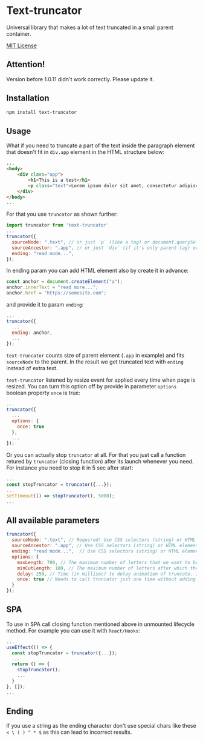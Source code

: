 # Text-truncator

Universal library that makes a lot of text truncated in a small parent container.

[MIT License](LICENSE.txt)

## Attention!
Version before 1.0.11 didn't work correctly. Please update it.

## Installation

```sh
npm install text-truncator
```
## Usage

What if you need to truncate a part of the text inside the paragraph element that doesn't fit in `div.app` element in the HTML structure below:
```html
...
<body>
    <div class="app">
        <h1>This is a test</h1>
        <p class="text">Lorem ipsum dolor sit amet, consectetur adipiscing elit, sed do eiusmod tempor incididunt ut labore et dolore magna aliqua. Ut enim ad minim veniam, quis nostrud exercitation ullamco laboris nisi ut aliquip ex ea commodo consequat. Duis aute irure dolor in reprehenderit in voluptate velit esse cillum dolore eu fugiat nulla pariatur. Excepteur sint occaecat cupidatat non proident, sunt in culpa qui officia deserunt mollit anim id est laborum.</p>
    </div>
</body>
...
```
For that you use `truncator` as shown further:

```js / ts
import truncator from 'text-truncator'
...
truncator({
  sourceNode: ".text", // or just `p` (like a tag) or document.querySelector('.text') - you may provide also HTML element 
  sourceAncestor: ".app", // or just `div` (if it's only parent tag) or document.querySelector('.app')
  ending: "read mode...",
});
```
In ending param you can add HTML element also by create it in advance:
```js
const anchor = document.createElement("a");
anchor.innerText = "read more...";
anchor.href = "https://somesite.com";
```
and provide it to param `ending`:
```js / ts
...
truncator({
  ...
  ending: anchor,
  ...
});
```
`text-truncator` counts size of parent element (`.app` in example) and fits `sourceNode` to the parent. 
In the result we get truncated text with `ending` instead of extra text.

`text-truncator` listened by resize event for applied every time when page is resized. 
You can turn this option off by provide in parameter `options` boolean property `once` is true:
```js / ts
...
truncator({
  ...
  options: {
    once: true
  },
  ...
});
```
Or you can actually stop `truncator` at all. For that you just call a function retured by `truncator` (closing function) after its launch whenever you need.
For instance you need to stop it in 5 sec after start:
```js / ts
...
const stopTruncator = truncator({...});
...
setTimeout(() => stopTruncator(), 5000);
...
```

## All available parameters
```js / ts
truncator({
  sourceNode: ".text", // Required! Use CSS selectors (string) or HTML element with text inside to be truncated.
  sourceAncestor: ".app", // Use CSS selectors (string) or HTML element. By default it equals "body". This is the parent of sourceNode element.
  ending: "read mode...",  // Use CSS selectors (string) or HTML element. By default it equals ... Add instead of truncated text.
  options: {
    maxLength: 700, // The maximum number of letters that we want to be shown before truncate. By default it equals Infinity.
    minCutLength: 100, // The maximum number of letters after which the text completely disappears. By default it equals 50.
    delay: 250, // Time (in millisec) to delay animation of truncate. Inside itself truncator uses the throttling function. By default it equals 100.
    once: true // Needs to call truncator just one time without adding listener to resize event. By default it equals false.
  }
});
```

## SPA
To use in SPA call closing function mentioned above in unmounted lifecycle method.
For example you can use it with `React/Hooks`:
```js / ts
...
useEffect(() => {
  const stopTruncator = truncator({...});
  ...
  return () => {
    stopTruncator();
    ...
  }
}, []);
...
```

## Ending
If you use a string as the ending character don't use special chars like these `< \ ( ) ^ * $` as this can lead to incorrect results.
